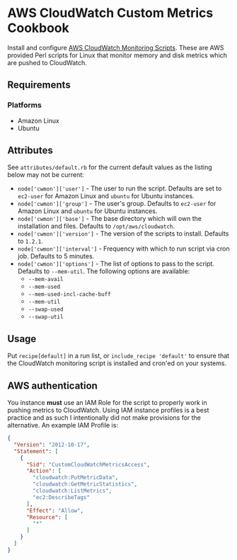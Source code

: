 # AWS CloudWatch Custom Metrics Cookbook

Install and configure [AWS CloudWatch Monitoring Scripts](http://docs.aws.amazon.com/AWSEC2/latest/UserGuide/mon-scripts.html). These are AWS provided Perl scripts for Linux that monitor memory and disk metrics which are pushed to CloudWatch.

## Requirements

### Platforms

- Amazon Linux
- Ubuntu 

## Attributes

See `attributes/default.rb` for the current default values as the listing below may not be current:

- `node['cwmon']['user']` - The user to run the script. Defaults are set to `ec2-user` for Amazon Linux and `ubuntu` for Ubuntu instances.
- `node['cwmon']['group']` - The user's group. Defaults to `ec2-user` for Amazon Linux and `ubuntu` for Ubuntu instances.
- `node['cwmon']['base']` - The base directory which will own the installation and files. Defaults to  `/opt/aws/cloudwatch`.
- `node['cwmon']['version']` - The version of the scripts to install. Defaults to `1.2.1`.
- `node['cwmon']['interval']` - Frequency with which to run script via cron job. Defaults to 5 minutes.
- `node['cwmon']['options']` - The list of options to pass to the script. Defaults to `--mem-util`. The following options are available:
    - `--mem-avail`
    - `--mem-used`
    - `--mem-used-incl-cache-buff`
    - `--mem-util`
    - `--swap-used`
    - `--swap-util`

## Usage

Put `recipe[default]` in a run list, or `include_recipe 'default'` to ensure that
the CloudWatch monitoring script is installed and cron'ed on your systems.

## AWS authentication

You instance **must** use an IAM Role for the script to properly work in pushing metrics to CloudWatch. Using IAM instance profiles is a best practice and as such I intentionally did not make provisions for the alternative. An example IAM Profile is:

```json
{
  "Version": "2012-10-17",
  "Statement": [
    {
      "Sid": "CustomCloudWatchMetricsAccess",
      "Action": [
        "cloudwatch:PutMetricData",
        "cloudwatch:GetMetricStatistics",
        "cloudwatch:ListMetrics",        
        "ec2:DescribeTags"
      ],
      "Effect": "Allow",
      "Resource": [
        "*"
      ]
    }
  ]
}
```
